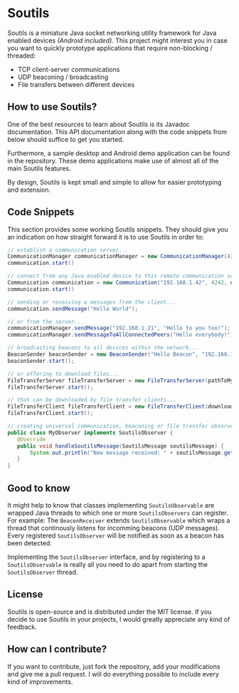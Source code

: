 Soutils
=======
Soutils is a miniature Java socket networking utility framework for Java enabled devices *(Android included)*. This project might interest you in case you want to quickly prototype applications that require non-blocking / threaded:
* TCP client-server communications
* UDP beaconing / broadcasting
* File transfers between different devices

How to use Soutils?
--------
One of the best resources to learn about Soutils is its Javadoc documentation. This API documentation
along with the code snippets from below should suffice to get you started.

Furthermore, a sample desktop and Android demo application can be found in the repository. These demo
applications make use of almost all of the main Soutils features.

By design, Soutils is kept small and simple to allow for easier prototyping and extension.

Code Snippets
--------
This section provides some working Soutils snippets. They should give you an indication on how straight forward it is to use Soutils in order to:

```Java
// establish a communication server...
CommunicationManager communicationManager = new CommunicationManager(4242, observer)
communication.start()

// connect from any Java enabled device to this remote communication server...
Communication communication = new Communication("192.168.1.42", 4242, observer)
communication.start()

// sending or receiving a messages from the client...
communication.sendMessage("Hello World");

// or from the server...
communicationManager.sendMessage("192.168.1.21", "Hello to you too!");
communicationManager.sendMessageToAllConnectedPeers("Hello everybody!");

// broadcasting beacons to all devices within the network...
BeaconSender beaconSender = new BeaconSender("Hello Beacon", "192.168.178.255", 2121, observer);
beaconSender.start();

// or offering to download files...
FileTransferServer fileTransferServer = new FileTransferServer(pathToMyFile, 8484, observer);
fileTransferServer.start();

// that can be downloaded by file transfer clients...
FileTransferClient fileTransferClient = new FileTransferClient(downloadLocation, "192.168.1.42", 8484, observer);
fileTransferClient.start();

// creating universal communication, beaconing or file transfer observers...
public class MyObserver implements SoutilsObserver {
   @Override
   public void handleSoutilsMessage(SoutilsMessage soutilsMessage) {
       System.out.println("New message received: " + soutilsMessage.getContent());
   }
}

```
Good to know
--------
It might help to know that classes implementing `SoutilsObservable` are wrapped Java threads to which one or more `SoutilsObservers` can register.
For example: The `BeaconReceiver` extends `SoutilsObservable` which wraps a thread that continously listens for incomming beacons (UDP messages). Every registered `SoutilsObserver` will be notified as soon as a beacon has been detected. 

Implementing the `SoutilsObserver` interface, and by registering to a `SoutilsObservable` is really all you need to do apart from starting the `SoutilsObserver` thread. 

License 
--------
Soutils is open-source and is distributed under the MIT license. If you decide to use Soutils in your projects, I would greatly appreciate any kind of feedback.

How can I contribute?
--------
If you want to contribute, just fork the repository, add your modifications and give me a pull request. I will do everything possible to include every kind of improvements.
